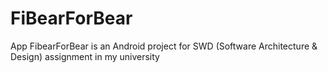 # FiBearForBear
App FibearForBear is an Android project for SWD (Software Architecture & Design) assignment in my university
